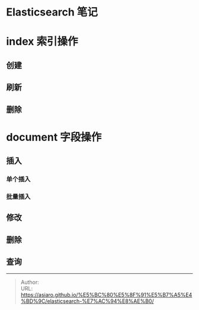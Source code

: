 # Elasticsearch 笔记


# index 索引操作
## 创建
## 刷新
## 删除



# document 字段操作

## 插入

### 单个插入

### 批量插入

## 修改


## 删除

## 查询






---

> Author:   
> URL: https://asiaro.github.io/%E5%BC%80%E5%8F%91%E5%B7%A5%E4%BD%9C/elasticsearch-%E7%AC%94%E8%AE%B0/  

